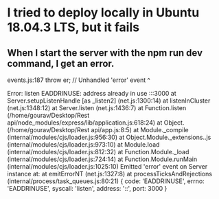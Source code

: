 # I tried to deploy locally in Ubuntu 18.04.3 LTS, but it fails

## When I start the server with the npm run dev command, I get an error.

events.js:187
      throw er; // Unhandled 'error' event
      ^

Error: listen EADDRINUSE: address already in use :::3000
    at Server.setupListenHandle [as _listen2] (net.js:1300:14)
    at listenInCluster (net.js:1348:12)
    at Server.listen (net.js:1436:7)
    at Function.listen (/home/gourav/Desktop/Rest api/node_modules/express/lib/application.js:618:24)
    at Object.<anonymous> (/home/gourav/Desktop/Rest api/app.js:8:5)
    at Module._compile (internal/modules/cjs/loader.js:956:30)
    at Object.Module._extensions..js (internal/modules/cjs/loader.js:973:10)
    at Module.load (internal/modules/cjs/loader.js:812:32)
    at Function.Module._load (internal/modules/cjs/loader.js:724:14)
    at Function.Module.runMain (internal/modules/cjs/loader.js:1025:10)
Emitted 'error' event on Server instance at:
    at emitErrorNT (net.js:1327:8)
    at processTicksAndRejections (internal/process/task_queues.js:80:21) {
  code: 'EADDRINUSE',
  errno: 'EADDRINUSE',
  syscall: 'listen',
  address: '::',
  port: 3000
}
